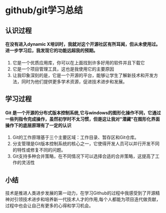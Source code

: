 # github/git学习总结
## 认识过程
#### 在没有进入dynamic X培训时，我就对这个开源社区有所耳闻，但从未使用过。进一步学习后，我发现它的功能远超我的预期。
1. 它是一个优质应用库，你可以在上面找到许多好用的软件并且下载它
2. 它是一个项目管理工具，这也是我使用它的主要原因
3. 让我印象深刻的是，它是一个开源的平台，能够让学生了解新技术和开发方法，同时为他们提供更多学术资源，促进技术进步和发展。

## 学习过程
#### Git 是一个开源的分布式版本控制系统,它与windows的图形化操作不同，它通过一些列指令完成操作，虽然初学时不太习惯，但是这让我对"潜藏"在图形化界面操作下的底层原理有了一定的认识
1. Git的工作原理基于三个主要区域：工作目录、暂存区和Git仓库。
2. 分支管理是Git版本控制系统的核心之一，它使得开发人员可以并行开发不同的特性或修复不同的问题。
3. Git支持多种合并策略，在不同情况下可以选择合适的合并策略，这提高了工作的灵活性

## 小结
 技术是推进人类进步发展的第一动力，在学习Github的过程中我感受到了开源精神对引领技术进步和培养新一代技术人才的作用,每个人都能为项目迭代做贡献，过程中也会让自己有更多的心得和学习机会。
